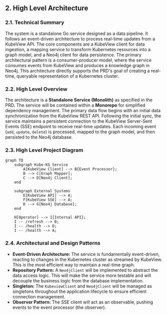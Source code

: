 ## 2. High Level Architecture

### 2.1. Technical Summary

The system is a standalone Go service designed as a data pipeline. It follows an event-driven architecture to process real-time updates from a KubeView API. The core components are a KubeView client for data ingestion, a mapping service to transform Kubernetes resources into a graph model, and a Neo4j client for data persistence. The primary architectural pattern is a consumer-producer model, where the service consumes events from KubeView and produces a knowledge graph in Neo4j. This architecture directly supports the PRD's goal of creating a real-time, queryable representation of a Kubernetes cluster.

### 2.2. High Level Overview

The architecture is a **Standalone Service (Monolith)** as specified in the PRD. The service will be contained within a **Monorepo** for simplified dependency management. The primary data flow begins with an initial data synchronization from the KubeView REST API. Following the initial sync, the service maintains a persistent connection to the KubeView Server-Sent Events (SSE) endpoint to receive real-time updates. Each incoming event (`add`, `update`, `delete`) is processed, mapped to the graph model, and then persisted to the Neo4j database.

### 2.3. High Level Project Diagram

```mermaid
graph TD
    subgraph Kube-KG Service
        A[KubeView Client] --> B{Event Processor};
        B --> C[Graph Mapper];
        C --> D[Neo4j Client];
    end

    subgraph External Systems
        E[KubeView API] --> A;
        F[KubeView SSE] --> A;
        D --> G[Neo4j Database];
    end

    H[Operator] --> I{Internal API};
    I -- /refresh --> B;
    I -- /health --> D;
    I -- /health --> A;

```

### 2.4. Architectural and Design Patterns

*   **Event-Driven Architecture:** The service is fundamentally event-driven, reacting to changes in the Kubernetes cluster as streamed by KubeView. This is the most efficient way to maintain a real-time graph.
*   **Repository Pattern:** A `Neo4jClient` will be implemented to abstract the data access logic. This will make the service more testable and will decouple the business logic from the database implementation.
*   **Singleton:** The `KubeviewClient` and `Neo4jClient` will be managed as singletons throughout the application lifecycle to ensure efficient connection management.
*   **Observer Pattern:** The SSE client will act as an observable, pushing events to the event processor (the observer).
